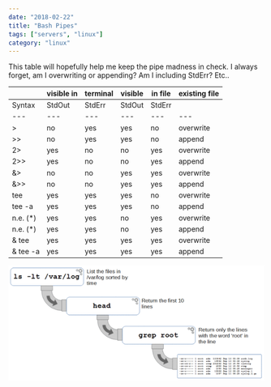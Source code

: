 ```yaml
---
date: "2018-02-22"
title: "Bash Pipes"
tags: ["servers", "linux"]
category: "linux"
---
```


This table will hopefully help me keep the pipe madness in check.
I always forget, am I overwriting or appending? Am I including StdErr? Etc..

|           | visible in | terminal | visible | in file | existing file |
| --------- | ---------- | -------- | ------- | ------- | ------------- |
| Syntax    | StdOut     | StdErr   | StdOut  | StdErr  |
| ---       | ---        | ---      | ---     | ---     | ---           |
| >         | no         | yes      | yes     | no      | overwrite     |
| >>        | no         | yes      | yes     | no      | append        |
| 2>        | yes        | no       | no      | yes     | overwrite     |
| 2>>       | yes        | no       | no      | yes     | append        |
| &>        | no         | no       | yes     | yes     | overwrite     |
| &>>       | no         | no       | yes     | yes     | append        |
| tee       | yes        | yes      | yes     | no      | overwrite     |
| tee -a    | yes        | yes      | yes     | no      | append        |
| n.e. (\*) | yes        | yes      | no      | yes     | overwrite     |
| n.e. (\*) | yes        | yes      | no      | yes     | append        |
| & tee     | yes        | yes      | yes     | yes     | overwrite     |
| & tee -a  | yes        | yes      | yes     | yes     | append        |

![pipe example](pipes.png)
